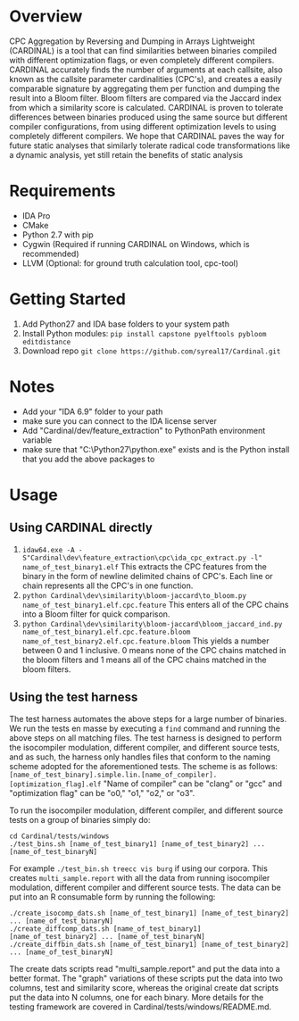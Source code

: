# Overview
CPC Aggregation by Reversing and Dumping in Arrays Lightweight (CARDINAL) is a tool that can find similarities between binaries compiled with different optimization flags, or even completely different compilers. CARDINAL accurately finds the number of arguments at each callsite, also known as the callsite parameter cardinalities (CPC's), and creates a easily comparable signature by aggregating them per function and dumping the result into a Bloom filter. Bloom filters are compared via the Jaccard index from which a similarity score is calculated. CARDINAL is proven to tolerate differences between binaries produced using the same source but different compiler configurations, from using different optimization levels to using completely different compilers. We hope that CARDINAL paves the way for future static analyses that similarly tolerate radical code transformations like a dynamic analysis, yet still retain the benefits of static analysis

# Requirements
* IDA Pro
* CMake
* Python 2.7 with pip
* Cygwin (Required if running CARDINAL on Windows, which is recommended)
* LLVM (Optional: for ground truth calculation tool, cpc-tool)

# Getting Started
1. Add Python27 and IDA base folders to your system path
2. Install Python modules: `pip install capstone pyelftools pybloom editdistance`
3. Download repo `git clone https://github.com/syreal17/Cardinal.git`

# Notes
* Add your "IDA 6.9" folder to your path
* make sure you can connect to the IDA license server
* Add "Cardinal/dev/feature_extraction" to PythonPath environment variable
* make sure that "C:\Python27\python.exe" exists and is the Python install that you add the above packages to

# Usage
## Using CARDINAL directly
1. `idaw64.exe -A -S"Cardinal\dev\feature_extraction\cpc\ida_cpc_extract.py -l" name_of_test_binary1.elf` This extracts the CPC features from the binary in the form of newline delimited chains of CPC's. Each line or chain represents all the CPC's in one function.
2. `python Cardinal\dev\similarity\bloom-jaccard\to_bloom.py name_of_test_binary1.elf.cpc.feature` This enters all of the CPC chains into a Bloom filter for quick comparison.
3. `python Cardinal\dev\similarity\bloom-jaccard\bloom_jaccard_ind.py name_of_test_binary1.elf.cpc.feature.bloom name_of_test_binary2.elf.cpc.feature.bloom` This yields a number between 0 and 1 inclusive. 0 means none of the CPC chains matched in the bloom filters and 1 means all of the CPC chains matched in the bloom filters.

## Using the test harness
The test harness automates the above steps for a large number of binaries. We run the tests en masse by executing a `find` command and running the above steps on all matching files. The test harness is designed to perform the isocompiler modulation, different compiler, and different source tests, and as such, the harness only handles files that conform to the naming scheme adopted for the aforementioned tests. The scheme is as follows: `[name_of_test_binary].simple.lin.[name_of_compiler].[optimization_flag].elf` "Name of compiler" can be "clang" or "gcc" and "optimization flag" can be "o0," "o1," "o2," or "o3".

To run the isocompiler modulation, different compiler, and different source tests on a group of binaries simply do:
```
cd Cardinal/tests/windows
./test_bins.sh [name_of_test_binary1] [name_of_test_binary2] ... [name_of_test_binaryN]
```

For example `./test_bin.sh treecc vis burg` if using our corpora. This creates `multi_sample.report` with all the data from running isocompiler modulation, different compiler and different source tests. The data can be put into an R consumable form by running the following:
```
./create_isocomp_dats.sh [name_of_test_binary1] [name_of_test_binary2] ... [name_of_test_binaryN]
./create_diffcomp_dats.sh [name_of_test_binary1] [name_of_test_binary2] ... [name_of_test_binaryN]
./create_diffbin_dats.sh [name_of_test_binary1] [name_of_test_binary2] ... [name_of_test_binaryN]
```
The create dats scripts read "multi_sample.report" and put the data into a better format. The "graph" variations of these scripts put the data into two columns, test and similarity score, whereas the original create dat scripts put the data into N columns, one for each binary. More details for the testing framework are covered in Cardinal/tests/windows/README.md.
